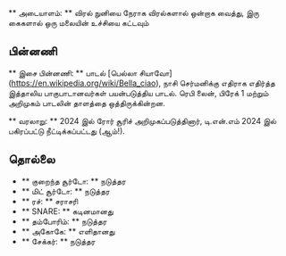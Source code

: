 ** அடையாளம்: ** விரல் நுனியை நேராக விரல்களால் ஒன்றாக வைத்து, இரு கைகளால் ஒரு
மலையின் உச்சியை கட்டவும்

## பின்னணி

** இசை பின்னணி: ** பாடல் [பெல்லா சியாவோ]
(https://en.wikipedia.org/wiki/Bella_ciao), நாசி செர்மனிக்கு எதிராக எதிர்த்த
இத்தாலிய பாகுபாடானவர்கள் பயன்படுத்திய பாடல். ரெபி லைன், பிரேக் 1 மற்றும்
அறிமுகம் பாடலின் தாளத்தை ஒத்திருக்கின்றன.

** வரலாறு: ** 2024 இல் ரோர் சூரிச் அறிமுகப்படுத்தினார், டி.என்.எம் 2024 இல்
பகிரப்பட்டு நீட்டிக்கப்பட்டது (ஆம்!).

## தொல்லை

* ** குறைந்த சூர்டோ: ** நடுத்தர
* ** மிட் சூர்டோ: ** நடுத்தர
* ** ரச்: ** சராசரி
* ** SNARE: ** கடினமானது
* ** தம்போரிம்: ** நடுத்தர
* ** அகோகே: ** எளிதானது
* ** சேக்கர்: ** நடுத்தர
